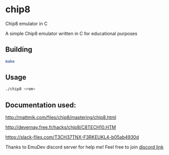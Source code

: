 # chip8
Chip8 emulator in C

A simple Chip8 emulator written in C for educational purposes

## Building
```bash
make
```

## Usage
```bash
./chip8 <rom>
```

## Documentation used:
http://mattmik.com/files/chip8/mastering/chip8.html

http://devernay.free.fr/hacks/chip8/C8TECH10.HTM

https://slack-files.com/T3CH37TNX-F3RKEUKL4-b05ab4930d

Thanks to EmuDev discord server for help me!
Feel free to join [discord link](https://discord.gg/dkmJAes)
